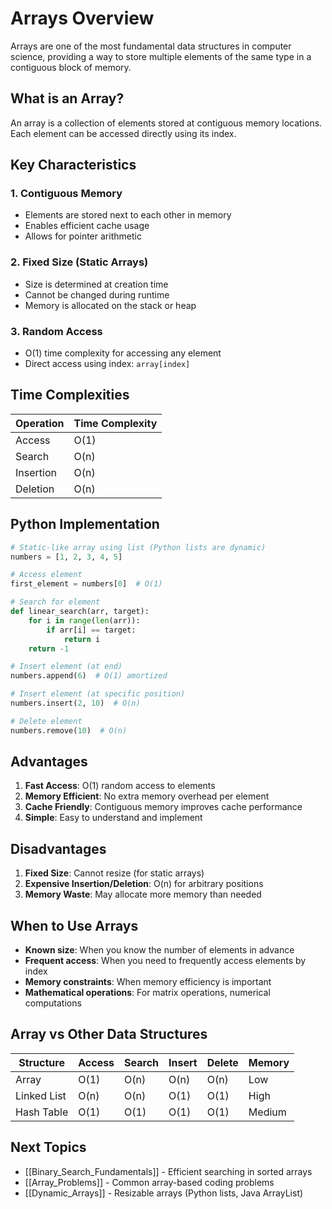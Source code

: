# Arrays Overview

Arrays are one of the most fundamental data structures in computer science, providing a way to store multiple elements of the same type in a contiguous block of memory.

## What is an Array?

An array is a collection of elements stored at contiguous memory locations. Each element can be accessed directly using its index.

## Key Characteristics

### 1. **Contiguous Memory**
- Elements are stored next to each other in memory
- Enables efficient cache usage
- Allows for pointer arithmetic

### 2. **Fixed Size (Static Arrays)**
- Size is determined at creation time
- Cannot be changed during runtime
- Memory is allocated on the stack or heap

### 3. **Random Access**
- O(1) time complexity for accessing any element
- Direct access using index: `array[index]`

## Time Complexities

| Operation | Time Complexity |
|-----------|----------------|
| Access    | O(1)          |
| Search    | O(n)          |
| Insertion | O(n)          |
| Deletion  | O(n)          |

## Python Implementation

```python
# Static-like array using list (Python lists are dynamic)
numbers = [1, 2, 3, 4, 5]

# Access element
first_element = numbers[0]  # O(1)

# Search for element
def linear_search(arr, target):
    for i in range(len(arr)):
        if arr[i] == target:
            return i
    return -1

# Insert element (at end)
numbers.append(6)  # O(1) amortized

# Insert element (at specific position)
numbers.insert(2, 10)  # O(n)

# Delete element
numbers.remove(10)  # O(n)
```

## Advantages

1. **Fast Access**: O(1) random access to elements
2. **Memory Efficient**: No extra memory overhead per element
3. **Cache Friendly**: Contiguous memory improves cache performance
4. **Simple**: Easy to understand and implement

## Disadvantages

1. **Fixed Size**: Cannot resize (for static arrays)
2. **Expensive Insertion/Deletion**: O(n) for arbitrary positions
3. **Memory Waste**: May allocate more memory than needed

## When to Use Arrays

- **Known size**: When you know the number of elements in advance
- **Frequent access**: When you need to frequently access elements by index
- **Memory constraints**: When memory efficiency is important
- **Mathematical operations**: For matrix operations, numerical computations

## Array vs Other Data Structures

| Structure | Access | Search | Insert | Delete | Memory |
|-----------|--------|--------|--------|--------|---------|
| Array     | O(1)   | O(n)   | O(n)   | O(n)   | Low     |
| Linked List| O(n)   | O(n)   | O(1)   | O(1)   | High    |
| Hash Table| O(1)   | O(1)   | O(1)   | O(1)   | Medium  |

## Next Topics

- [[Binary_Search_Fundamentals]] - Efficient searching in sorted arrays
- [[Array_Problems]] - Common array-based coding problems
- [[Dynamic_Arrays]] - Resizable arrays (Python lists, Java ArrayList)
